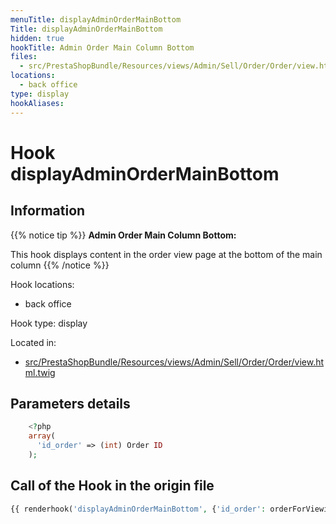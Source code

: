 ```yaml
---
menuTitle: displayAdminOrderMainBottom
Title: displayAdminOrderMainBottom
hidden: true
hookTitle: Admin Order Main Column Bottom
files:
  - src/PrestaShopBundle/Resources/views/Admin/Sell/Order/Order/view.html.twig
locations:
  - back office
type: display
hookAliases:
---
```


# Hook displayAdminOrderMainBottom

## Information

{{% notice tip %}}
**Admin Order Main Column Bottom:** 

This hook displays content in the order view page at the bottom of the main column
{{% /notice %}}

Hook locations: 
  - back office

Hook type: display

Located in: 
  - [src/PrestaShopBundle/Resources/views/Admin/Sell/Order/Order/view.html.twig](https://github.com/PrestaShop/PrestaShop/blob/8.0.x/src/PrestaShopBundle/Resources/views/Admin/Sell/Order/Order/view.html.twig)

## Parameters details

```php
    <?php
    array(
      'id_order' => (int) Order ID
    );
```

## Call of the Hook in the origin file

```php
{{ renderhook('displayAdminOrderMainBottom', {'id_order': orderForViewing.id}) }}
```